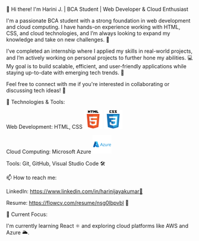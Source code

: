 👋 Hi there! I'm Harini J. | BCA Student | Web Developer & Cloud Enthusiast


I'm a passionate BCA student with a strong foundation in web development and cloud computing. I have hands-on experience working with HTML, CSS, and cloud technologies, and I’m always looking to expand my knowledge and take on new challenges. 🚀


I’ve completed an internship where I applied my skills in real-world projects, and I’m actively working on personal projects to further hone my abilities. 💻 My goal is to build scalable, efficient, and user-friendly applications while staying up-to-date with emerging tech trends. 🌱


Feel free to connect with me if you're interested in collaborating or discussing tech ideas! 🤝


🔧 Technologies & Tools:


Web Development: HTML, CSS  <img src="https://raw.githubusercontent.com/devicons/devicon/master/icons/html5/html5-original-wordmark.svg" style="width: 50px; height: 50px;"> <span>
<img src="https://raw.githubusercontent.com/devicons/devicon/master/icons/css3/css3-original-wordmark.svg" style="width: 50px; height: 50px;">


Cloud Computing: Microsoft Azure <span>
<img src="https://raw.githubusercontent.com/devicons/devicon/master/icons/azure/azure-original-wordmark.svg" width="50" height="50">


Tools: Git, GitHub, Visual Studio Code 🛠️


📫 How to reach me:


LinkedIn: https://www.linkedin.com/in/harinijayakumar🔗

Resume: https://flowcv.com/resume/nsg0lbpvbl 📝


🎯 Current Focus:


I'm currently learning React ⚛️ and exploring cloud platforms like AWS and Azure 🌥️.

